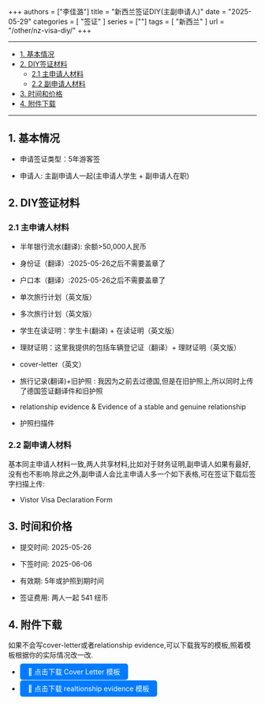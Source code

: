 +++
authors = ["李佳潞"]
title = "新西兰签证DIY(主副申请人)"
date = "2025-05-29"
categories = [
    "签证"
]
series = [""]
tags = [
    "新西兰"
]
url = "/other/nz-visa-diy/"
+++

---

- [1. 基本情况](#1-基本情况)
- [2. DIY签证材料](#2-diy签证材料)
  - [2.1 主申请人材料](#21-主申请人材料)
  - [2.2 副申请人材料](#22-副申请人材料)
- [3. 时间和价格](#3-时间和价格)
- [4. 附件下载](#4-附件下载)

---

## 1. 基本情况

- 申请签证类型：5年游客签

- 申请人: 主副申请人一起(主申请人学生 + 副申请人在职)

## 2. DIY签证材料
### 2.1 主申请人材料
- 半年银行流水(翻译): 余额>50,000人民币

- 身份证（翻译）:2025-05-26之后不需要盖章了

- 户口本（翻译）:2025-05-26之后不需要盖章了

- 单次旅行计划（英文版）

- 多次旅行计划（英文版）

- 学生在读证明：学生卡(翻译) + 在读证明（英文版）

- 理财证明：这里我提供的包括车辆登记证（翻译）+ 理财证明（英文版）

- cover-letter（英文）

- 旅行记录(翻译)+旧护照 : 我因为之前去过德国,但是在旧护照上,所以同时上传了德国签证翻译件和旧护照

- relationship evidence & Evidence of a stable and genuine relationship

- 护照扫描件 

### 2.2 副申请人材料

基本同主申请人材料一致,两人共享材料,比如对于财务证明,副申请人如果有最好,没有也不影响.除此之外,副申请人会比主申请人多一个如下表格,可在签证下载后签字扫描上传:
- Vistor Visa Declaration Form


## 3. 时间和价格

- 提交时间: 2025-05-26

- 下签时间: 2025-06-06

- 有效期: 5年或护照到期时间

- 签证费用: 两人一起 541 纽币

## 4. 附件下载

如果不会写cover-letter或者relationship evidence,可以下载我写的模板,照着模板根据你的实际情况改一改.

- <a href="/file/cover-letter template.pdf" download style="padding: 8px 16px; background: #007BFF; color: white; border-radius: 5px; text-decoration: none;">📎 点击下载 Cover Letter 模板</a>

- <a href="/file/Relationship evidence template.pptx" download style="padding: 8px 16px; background: #007BFF; color: white; border-radius: 5px; text-decoration: none;">📎 点击下载 realtionship evidence 模板</a>
